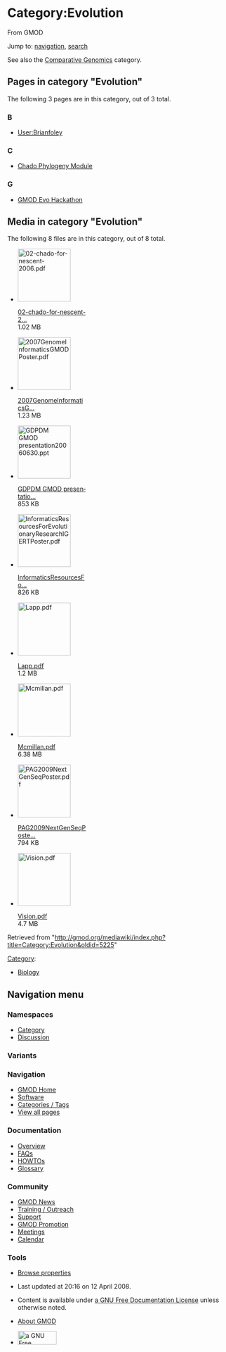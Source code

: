 <div id="mw-page-base" class="noprint">

</div>

<div id="mw-head-base" class="noprint">

</div>

<div id="content" class="mw-body" role="main">

<span id="top"></span>

<div id="mw-js-message" style="display:none;">

</div>



# <span dir="auto">Category:Evolution</span>

<div id="bodyContent">

<div id="siteSub">

From GMOD

</div>

<div id="contentSub">

</div>

<div id="jump-to-nav" class="mw-jump">

Jump to: [navigation](#mw-navigation), [search](#p-search)

</div>

<div id="mw-content-text" class="mw-content-ltr" lang="en" dir="ltr">

See also the [Comparative
Genomics](Category:Comparative_Genomics "Category:Comparative Genomics")
category.

<div lang="en" dir="ltr">

<div id="mw-pages">

## Pages in category "Evolution"

The following 3 pages are in this category, out of 3 total.

<div class="mw-content-ltr" lang="en" dir="ltr">

### B

- [User:Brianfoley](User:Brianfoley "User:Brianfoley")

### C

- [Chado Phylogeny
  Module](Chado_Phylogeny_Module "Chado Phylogeny Module")

### G

- [GMOD Evo Hackathon](GMOD_Evo_Hackathon "GMOD Evo Hackathon")

</div>

</div>

<div id="mw-category-media">

## Media in category "Evolution"

The following 8 files are in this category, out of 8 total.

- <div style="width: 155px">

  <div class="thumb" style="width: 150px;">

  <div style="margin:15px auto;">

  <a href="File:02-chado-for-nescent-2006.pdf" class="image"><img
  src="../mediawiki/skins/common/images/icons/fileicon-pdf.png"
  width="120" height="120" alt="02-chado-for-nescent-2006.pdf" /></a>

  </div>

  </div>

  <div class="gallerytext">

  [02-chado-for-nescent-2...](File:02-chado-for-nescent-2006.pdf "File:02-chado-for-nescent-2006.pdf")  
  1.02 MB  

  </div>

  </div>

- <div style="width: 155px">

  <div class="thumb" style="width: 150px;">

  <div style="margin:15px auto;">

  <a href="File:2007GenomeInformaticsGMODPoster.pdf" class="image"><img
  src="../mediawiki/skins/common/images/icons/fileicon-pdf.png"
  width="120" height="120"
  alt="2007GenomeInformaticsGMODPoster.pdf" /></a>

  </div>

  </div>

  <div class="gallerytext">

  [2007GenomeInformaticsG...](File:2007GenomeInformaticsGMODPoster.pdf "File:2007GenomeInformaticsGMODPoster.pdf")  
  1.23 MB  

  </div>

  </div>

- <div style="width: 155px">

  <div class="thumb" style="width: 150px;">

  <div style="margin:15px auto;">

  <a href="File:GDPDM_GMOD_presentation20060630.ppt" class="image"><img
  src="../mediawiki/skins/common/images/icons/fileicon.png" width="120"
  height="120" alt="GDPDM GMOD presentation20060630.ppt" /></a>

  </div>

  </div>

  <div class="gallerytext">

  [GDPDM GMOD
  presentatio...](File:GDPDM_GMOD_presentation20060630.ppt "File:GDPDM GMOD presentation20060630.ppt")  
  853 KB  

  </div>

  </div>

- <div style="width: 155px">

  <div class="thumb" style="width: 150px;">

  <div style="margin:15px auto;">

  <a
  href="File:InformaticsResourcesForEvolutionaryResearchIGERTPoster.pdf"
  class="image"><img
  src="../mediawiki/skins/common/images/icons/fileicon-pdf.png"
  width="120" height="120"
  alt="InformaticsResourcesForEvolutionaryResearchIGERTPoster.pdf" /></a>

  </div>

  </div>

  <div class="gallerytext">

  [InformaticsResourcesFo...](File:InformaticsResourcesForEvolutionaryResearchIGERTPoster.pdf "File:InformaticsResourcesForEvolutionaryResearchIGERTPoster.pdf")  
  826 KB  

  </div>

  </div>

- <div style="width: 155px">

  <div class="thumb" style="width: 150px;">

  <div style="margin:15px auto;">

  <a href="File:Lapp.pdf" class="image"><img
  src="../mediawiki/skins/common/images/icons/fileicon-pdf.png"
  width="120" height="120" alt="Lapp.pdf" /></a>

  </div>

  </div>

  <div class="gallerytext">

  [Lapp.pdf](File:Lapp.pdf "File:Lapp.pdf")  
  1.2 MB  

  </div>

  </div>

- <div style="width: 155px">

  <div class="thumb" style="width: 150px;">

  <div style="margin:15px auto;">

  <a href="File:Mcmillan.pdf" class="image"><img
  src="../mediawiki/skins/common/images/icons/fileicon-pdf.png"
  width="120" height="120" alt="Mcmillan.pdf" /></a>

  </div>

  </div>

  <div class="gallerytext">

  [Mcmillan.pdf](File:Mcmillan.pdf "File:Mcmillan.pdf")  
  6.38 MB  

  </div>

  </div>

- <div style="width: 155px">

  <div class="thumb" style="width: 150px;">

  <div style="margin:15px auto;">

  <a href="File:PAG2009NextGenSeqPoster.pdf" class="image"><img
  src="../mediawiki/skins/common/images/icons/fileicon-pdf.png"
  width="120" height="120" alt="PAG2009NextGenSeqPoster.pdf" /></a>

  </div>

  </div>

  <div class="gallerytext">

  [PAG2009NextGenSeqPoste...](File:PAG2009NextGenSeqPoster.pdf "File:PAG2009NextGenSeqPoster.pdf")  
  794 KB  

  </div>

  </div>

- <div style="width: 155px">

  <div class="thumb" style="width: 150px;">

  <div style="margin:15px auto;">

  <a href="File:Vision.pdf" class="image"><img
  src="../mediawiki/skins/common/images/icons/fileicon-pdf.png"
  width="120" height="120" alt="Vision.pdf" /></a>

  </div>

  </div>

  <div class="gallerytext">

  [Vision.pdf](File:Vision.pdf "File:Vision.pdf")  
  4.7 MB  

  </div>

  </div>

</div>

</div>

</div>

<div class="printfooter">

Retrieved from
"<http://gmod.org/mediawiki/index.php?title=Category:Evolution&oldid=5225>"

</div>

<div id="catlinks" class="catlinks">

<div id="mw-normal-catlinks" class="mw-normal-catlinks">

[Category](Special:Categories "Special:Categories"):

- [Biology](Category:Biology "Category:Biology")

</div>

</div>

<div class="visualClear">

</div>

</div>

</div>

<div id="mw-navigation">

## Navigation menu

<div id="mw-head">



<div id="left-navigation">

<div id="p-namespaces" class="vectorTabs" role="navigation"
aria-labelledby="p-namespaces-label">

### Namespaces

- <span id="ca-nstab-category"><a href="Category:Evolution" accesskey="c"
  title="View the category page [c]">Category</a></span>
- <span id="ca-talk"><a
  href="http://gmod.org/mediawiki/index.php?title=Category_talk:Evolution&amp;action=edit&amp;redlink=1"
  accesskey="t"
  title="Discussion about the content page [t]">Discussion</a></span>

</div>

<div id="p-variants" class="vectorMenu emptyPortlet" role="navigation"
aria-labelledby="p-variants-label">

### 

### Variants[](#)

<div class="menu">

</div>

</div>

</div>

<div id="right-navigation">





</div>



</div>

</div>

</div>

<div id="mw-panel">

<div id="p-logo" role="banner">

<a href="Main_Page"
style="background-image: url(../images/GMOD-cogs.png);"
title="Visit the main page"></a>

</div>

<div id="p-Navigation" class="portal" role="navigation"
aria-labelledby="p-Navigation-label">

### Navigation

<div class="body">

- <span id="n-GMOD-Home">[GMOD Home](Main_Page)</span>
- <span id="n-Software">[Software](GMOD_Components)</span>
- <span id="n-Categories-.2F-Tags">[Categories /
  Tags](Categories)</span>
- <span id="n-View-all-pages">[View all pages](Special:AllPages)</span>

</div>

</div>

<div id="p-Documentation" class="portal" role="navigation"
aria-labelledby="p-Documentation-label">

### Documentation

<div class="body">

- <span id="n-Overview">[Overview](Overview)</span>
- <span id="n-FAQs">[FAQs](Category:FAQ)</span>
- <span id="n-HOWTOs">[HOWTOs](Category:HOWTO)</span>
- <span id="n-Glossary">[Glossary](Glossary)</span>

</div>

</div>

<div id="p-Community" class="portal" role="navigation"
aria-labelledby="p-Community-label">

### Community

<div class="body">

- <span id="n-GMOD-News">[GMOD News](GMOD_News)</span>
- <span id="n-Training-.2F-Outreach">[Training /
  Outreach](Training_and_Outreach)</span>
- <span id="n-Support">[Support](Support)</span>
- <span id="n-GMOD-Promotion">[GMOD Promotion](GMOD_Promotion)</span>
- <span id="n-Meetings">[Meetings](Meetings)</span>
- <span id="n-Calendar">[Calendar](Calendar)</span>

</div>

</div>

<div id="p-tb" class="portal" role="navigation"
aria-labelledby="p-tb-label">

### Tools

<div class="body">


- <span id="t-smwbrowselink"><a href="Special:Browse/Category:Evolution" rel="smw-browse">Browse
  properties</a></span>


</div>

</div>

</div>

</div>

<div id="footer" role="contentinfo">

- <span id="footer-info-lastmod">Last updated at 20:16 on 12 April
  2008.</span>
<!-- - <span id="footer-info-viewcount">21,175 page views.</span> -->
- <span id="footer-info-copyright">Content is available under
  <a href="http://www.gnu.org/licenses/fdl-1.3.html" class="external"
  rel="nofollow">a GNU Free Documentation License</a> unless otherwise
  noted.</span>

<!-- -->

- <span id="footer-places-about">[About
  GMOD](GMOD:About "GMOD:About")</span>

<!-- -->

- <span id="footer-copyrightico">[<img src="http://www.gnu.org/graphics/gfdl-logo-small.png" width="88"
  height="31" alt="a GNU Free Documentation License" />](http://www.gnu.org/licenses/fdl-1.3.html)</span>




</div>
